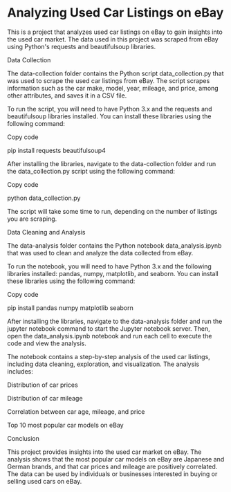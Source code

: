 # Analyzing Used Car Listings on eBay


This is a project that analyzes used car listings on eBay to gain insights into the used car market. The data used in this project was scraped from eBay using Python's requests and beautifulsoup libraries.

Data Collection

The data-collection folder contains the Python script data_collection.py that was used to scrape the used car listings from eBay. The script scrapes information such as the car make, model, year, mileage, and price, among other attributes, and saves it in a CSV file.

To run the script, you will need to have Python 3.x and the requests and beautifulsoup libraries installed. You can install these libraries using the following command:

Copy code

pip install requests beautifulsoup4

After installing the libraries, navigate to the data-collection folder and run the data_collection.py script using the following command:

Copy code

python data_collection.py

The script will take some time to run, depending on the number of listings you are scraping.

Data Cleaning and Analysis

The data-analysis folder contains the Python notebook data_analysis.ipynb that was used to clean and analyze the data collected from eBay.

To run the notebook, you will need to have Python 3.x and the following libraries installed: pandas, numpy, matplotlib, and seaborn. You can install these libraries using the following command:

Copy code

pip install pandas numpy matplotlib seaborn

After installing the libraries, navigate to the data-analysis folder and run the jupyter notebook command to start the Jupyter notebook server. Then, open the data_analysis.ipynb notebook and run each cell to execute the code and view the analysis.

The notebook contains a step-by-step analysis of the used car listings, including data cleaning, exploration, and visualization. The analysis includes:

Distribution of car prices

Distribution of car mileage

Correlation between car age, mileage, and price

Top 10 most popular car models on eBay

Conclusion

This project provides insights into the used car market on eBay. The analysis shows that the most popular car models on eBay are Japanese and German brands, and that car prices and mileage are positively correlated. The data can be used by individuals or businesses interested in buying or selling used cars on eBay.

